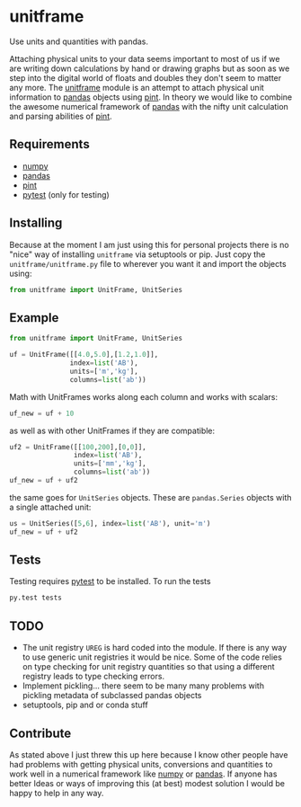 # unitframe

Use units and quantities with pandas.

Attaching physical units to your data seems important to most of us if we are
writing down calculations by hand or drawing graphs but as soon as we step into
the digital world of floats and doubles they don't seem to matter any more. The
[unitframe](http://www.github.com/daviskirk/unitframe) module is an attempt to
attach physical unit information to
[pandas](http://www.github.com/pydata/pandas) objects using
[pint](http://www.github.com/hgrecco/pint). In theory we would like to combine
the awesome numerical framework of
[pandas](http://www.github.com/pydata/pandas) with the nifty unit calculation
and parsing abilities of [pint](http://www.github.com/hgrecco/pint).


## Requirements

* [numpy](http://www.github.com/numpy/numpy)
* [pandas](http://www.github.com/pydata/pandas)
* [pint](http://www.github.com/hgrecco/pint)
* [pytest](http://pytest.org/) (only for testing)

## Installing

Because at the moment I am just using this for personal projects there is no
"nice" way of installing `unitframe` via setuptools or pip. Just copy the
`unitframe/unitframe.py` file to wherever you want it and import the objects
using:

```python
from unitframe import UnitFrame, UnitSeries
```

## Example

```python
from unitframe import UnitFrame, UnitSeries

uf = UnitFrame([[4.0,5.0],[1.2,1.0]],
               index=list('AB'),
               units=['m','kg'],
               columns=list('ab'))
```

Math with UnitFrames works along each column and works with scalars:
```python
uf_new = uf + 10
```

as well as with other UnitFrames if they are compatible:
```python
uf2 = UnitFrame([[100,200],[0,0]],
                index=list('AB'),
                units=['mm','kg'],
                columns=list('ab'))
uf_new = uf + uf2
```

the same goes for `UnitSeries` objects. These are `pandas.Series` objects with
a single attached unit:
```python
us = UnitSeries([5,6], index=list('AB'), unit='m')
uf_new = uf + uf2
```


## Tests

Testing requires [pytest](http://pytest.org/) to be installed. To run the tests

```sh
py.test tests
```


## TODO

* The unit registry `UREG` is hard coded into the module. If there is any way
  to use generic unit registries it would be nice. Some of the code relies on
  type checking for unit registry quantities so that using a different registry
  leads to type checking errors.
* Implement pickling... there seem to be many many problems with pickling
  metadata of subclassed pandas objects
* setuptools, pip and or conda stuff


## Contribute

As stated above I just threw this up here because I know other people have had
problems with getting physical units, conversions and quantities to work well
in a numerical framework like [numpy](http://www.github.com/numpy/numpy) or [pandas](http://www.github.com/pydata/pandas). If anyone has better Ideas
or ways of improving this (at best) modest solution I would be happy to help in
any way.
